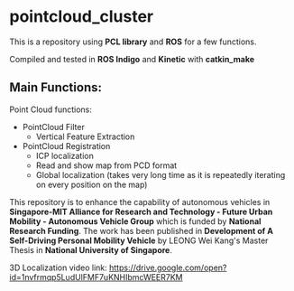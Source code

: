 # pointcloud_cluster

This is a repository using **PCL library** and **ROS** for a few functions.

Compiled and tested in **ROS Indigo** and **Kinetic** with **catkin_make**

## Main Functions:
Point Cloud functions:
- PointCloud Filter
  - Vertical Feature Extraction
- PointCloud Registration
  - ICP localization
  - Read and show map from PCD format
  - Global localization (takes very long time as it is repeatedly iterating on every position on the map)
  
This repository is to enhance the capability of autonomous vehicles in **Singapore-MIT Alliance for Research and Technology - Future Urban Mobility - Autonomous Vehicle Group** which is funded by **National Research Funding**. The work has been published in **Development of A Self-Driving Personal Mobility Vehicle** by LEONG Wei Kang's Master Thesis in **National University of Singapore**.

3D Localization video link: https://drive.google.com/open?id=1nvfrmqp5LudUlFMF7uKNHIbmcWEER7KM
